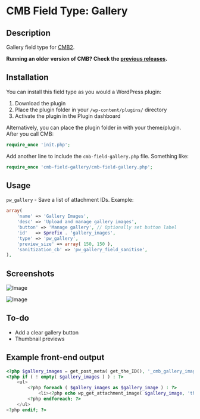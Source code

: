 # CMB Field Type: Gallery

## Description

Gallery field type for [CMB2](https://github.com/WebDevStudios/CMB2 "Custom Metaboxes and Fields for WordPress 2").

**Running an older version of CMB? Check the [previous releases](https://github.com/mustardBees/cmb-field-gallery/releases).**

## Installation

You can install this field type as you would a WordPress plugin:

1. Download the plugin
2. Place the plugin folder in your `/wp-content/plugins/` directory
3. Activate the plugin in the Plugin dashboard

Alternatively, you can place the plugin folder in with your theme/plugin. After you call CMB:

```php
require_once 'init.php';
```

Add another line to include the `cmb-field-gallery.php` file. Something like:

```php
require_once 'cmb-field-gallery/cmb-field-gallery.php';
```

## Usage

`pw_gallery` - Save a list of attachment IDs. Example:

```php
array(
	'name' => 'Gallery Images',
	'desc' => 'Upload and manage gallery images',
	'button' => 'Manage gallery', // Optionally set button label
	'id'   => $prefix . 'gallery_images',
	'type' => 'pw_gallery',
	'preview_size' => array( 150, 150 ),
	'sanitization_cb' => 'pw_gallery_field_sanitise',
),
```

## Screenshots

![Image](screenshot-1.png?raw=true)

![Image](screenshot-2.png?raw=true)

## To-do
* Add a clear gallery button
* Thumbnail previews

## Example front-end output

```php
<?php $gallery_images = get_post_meta( get_the_ID(), '_cmb_gallery_images', true ); ?>
<?php if ( ! empty( $gallery_images ) ) : ?>
	<ul>
		<?php foreach ( $gallery_images as $gallery_image ) : ?>
			<li><?php echo wp_get_attachment_image( $gallery_image, 'thumbnail' ); ?></li>
		<?php endforeach; ?>
	</ul>
<?php endif; ?>
```

